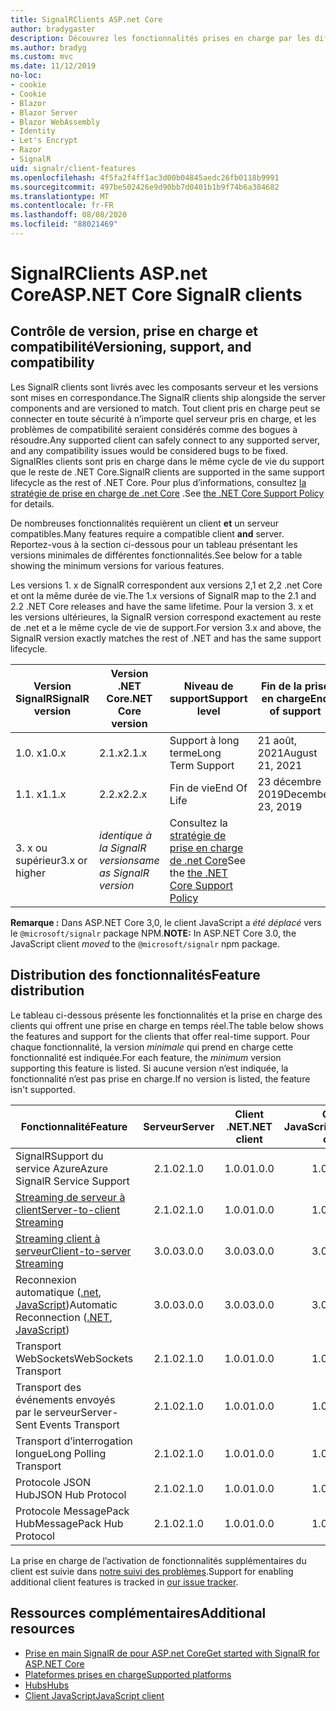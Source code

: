 ```yaml
---
title: SignalRClients ASP.net Core
author: bradygaster
description: Découvrez les fonctionnalités prises en charge par les différents SignalR clients ASP.net core.
ms.author: bradyg
ms.custom: mvc
ms.date: 11/12/2019
no-loc:
- cookie
- Cookie
- Blazor
- Blazor Server
- Blazor WebAssembly
- Identity
- Let's Encrypt
- Razor
- SignalR
uid: signalr/client-features
ms.openlocfilehash: 4f5fa2f4ff1ac3d00b04845aedc26fb0118b9991
ms.sourcegitcommit: 497be502426e9d90bb7d0401b1b9f74b6a384682
ms.translationtype: MT
ms.contentlocale: fr-FR
ms.lasthandoff: 08/08/2020
ms.locfileid: "88021469"
---
```

# <a name="aspnet-core-no-locsignalr-clients"></a><span data-ttu-id="65cb6-103">SignalRClients ASP.net Core</span><span class="sxs-lookup"><span data-stu-id="65cb6-103">ASP.NET Core SignalR clients</span></span>

## <a name="versioning-support-and-compatibility"></a><span data-ttu-id="65cb6-104">Contrôle de version, prise en charge et compatibilité</span><span class="sxs-lookup"><span data-stu-id="65cb6-104">Versioning, support, and compatibility</span></span>

<span data-ttu-id="65cb6-105">Les SignalR clients sont livrés avec les composants serveur et les versions sont mises en correspondance.</span><span class="sxs-lookup"><span data-stu-id="65cb6-105">The SignalR clients ship alongside the server components and are versioned to match.</span></span> <span data-ttu-id="65cb6-106">Tout client pris en charge peut se connecter en toute sécurité à n’importe quel serveur pris en charge, et les problèmes de compatibilité seraient considérés comme des bogues à résoudre.</span><span class="sxs-lookup"><span data-stu-id="65cb6-106">Any supported client can safely connect to any supported server, and any compatibility issues would be considered bugs to be fixed.</span></span> <span data-ttu-id="65cb6-107">SignalRles clients sont pris en charge dans le même cycle de vie du support que le reste de .NET Core.</span><span class="sxs-lookup"><span data-stu-id="65cb6-107">SignalR clients are supported in the same support lifecycle as the rest of .NET Core.</span></span> <span data-ttu-id="65cb6-108">Pour plus d’informations, consultez [la stratégie de prise en charge de .net Core](https://dotnet.microsoft.com/platform/support/policy/dotnet-core) .</span><span class="sxs-lookup"><span data-stu-id="65cb6-108">See [the .NET Core Support Policy](https://dotnet.microsoft.com/platform/support/policy/dotnet-core) for details.</span></span>

<span data-ttu-id="65cb6-109">De nombreuses fonctionnalités requièrent un client **et** un serveur compatibles.</span><span class="sxs-lookup"><span data-stu-id="65cb6-109">Many features require a compatible client **and** server.</span></span> <span data-ttu-id="65cb6-110">Reportez-vous à la section ci-dessous pour un tableau présentant les versions minimales de différentes fonctionnalités.</span><span class="sxs-lookup"><span data-stu-id="65cb6-110">See below for a table showing the minimum versions for various features.</span></span>

<span data-ttu-id="65cb6-111">Les versions 1. x de SignalR correspondent aux versions 2,1 et 2,2 .net Core et ont la même durée de vie.</span><span class="sxs-lookup"><span data-stu-id="65cb6-111">The 1.x versions of SignalR map to the 2.1 and 2.2 .NET Core releases and have the same lifetime.</span></span> <span data-ttu-id="65cb6-112">Pour la version 3. x et les versions ultérieures, la SignalR version correspond exactement au reste de .net et a le même cycle de vie de support.</span><span class="sxs-lookup"><span data-stu-id="65cb6-112">For version 3.x and above, the SignalR version exactly matches the rest of .NET and has the same support lifecycle.</span></span>

| <span data-ttu-id="65cb6-113">Version SignalR</span><span class="sxs-lookup"><span data-stu-id="65cb6-113">SignalR version</span></span> | <span data-ttu-id="65cb6-114">Version .NET Core</span><span class="sxs-lookup"><span data-stu-id="65cb6-114">.NET Core version</span></span> | <span data-ttu-id="65cb6-115">Niveau de support</span><span class="sxs-lookup"><span data-stu-id="65cb6-115">Support level</span></span> | <span data-ttu-id="65cb6-116">Fin de la prise en charge</span><span class="sxs-lookup"><span data-stu-id="65cb6-116">End of support</span></span> |
| - | - | - | - |
| <span data-ttu-id="65cb6-117">1.0. x</span><span class="sxs-lookup"><span data-stu-id="65cb6-117">1.0.x</span></span> | <span data-ttu-id="65cb6-118">2.1.x</span><span class="sxs-lookup"><span data-stu-id="65cb6-118">2.1.x</span></span> | <span data-ttu-id="65cb6-119">Support à long terme</span><span class="sxs-lookup"><span data-stu-id="65cb6-119">Long Term Support</span></span> | <span data-ttu-id="65cb6-120">21 août, 2021</span><span class="sxs-lookup"><span data-stu-id="65cb6-120">August 21, 2021</span></span> |
| <span data-ttu-id="65cb6-121">1.1. x</span><span class="sxs-lookup"><span data-stu-id="65cb6-121">1.1.x</span></span> | <span data-ttu-id="65cb6-122">2.2.x</span><span class="sxs-lookup"><span data-stu-id="65cb6-122">2.2.x</span></span> | <span data-ttu-id="65cb6-123">Fin de vie</span><span class="sxs-lookup"><span data-stu-id="65cb6-123">End Of Life</span></span> | <span data-ttu-id="65cb6-124">23 décembre 2019</span><span class="sxs-lookup"><span data-stu-id="65cb6-124">December 23, 2019</span></span> |
| <span data-ttu-id="65cb6-125">3. x ou supérieur</span><span class="sxs-lookup"><span data-stu-id="65cb6-125">3.x or higher</span></span> | <span data-ttu-id="65cb6-126">*identique à la SignalR version*</span><span class="sxs-lookup"><span data-stu-id="65cb6-126">*same as SignalR version*</span></span> | <span data-ttu-id="65cb6-127">Consultez la [stratégie de prise en charge de .net Core](https://dotnet.microsoft.com/platform/support/policy/dotnet-core)</span><span class="sxs-lookup"><span data-stu-id="65cb6-127">See the [the .NET Core Support Policy](https://dotnet.microsoft.com/platform/support/policy/dotnet-core)</span></span> |

<span data-ttu-id="65cb6-128">**Remarque :** Dans ASP.NET Core 3,0, le client JavaScript a *été déplacé* vers le `@microsoft/signalr` package NPM.</span><span class="sxs-lookup"><span data-stu-id="65cb6-128">**NOTE:** In ASP.NET Core 3.0, the JavaScript client *moved* to the `@microsoft/signalr` npm package.</span></span>

## <a name="feature-distribution"></a><span data-ttu-id="65cb6-129">Distribution des fonctionnalités</span><span class="sxs-lookup"><span data-stu-id="65cb6-129">Feature distribution</span></span>

<span data-ttu-id="65cb6-130">Le tableau ci-dessous présente les fonctionnalités et la prise en charge des clients qui offrent une prise en charge en temps réel.</span><span class="sxs-lookup"><span data-stu-id="65cb6-130">The table below shows the features and support for the clients that offer real-time support.</span></span> <span data-ttu-id="65cb6-131">Pour chaque fonctionnalité, la version *minimale* qui prend en charge cette fonctionnalité est indiquée.</span><span class="sxs-lookup"><span data-stu-id="65cb6-131">For each feature, the *minimum* version supporting this feature is listed.</span></span> <span data-ttu-id="65cb6-132">Si aucune version n’est indiquée, la fonctionnalité n’est pas prise en charge.</span><span class="sxs-lookup"><span data-stu-id="65cb6-132">If no version is listed, the feature isn't supported.</span></span>

| <span data-ttu-id="65cb6-133">Fonctionnalité</span><span class="sxs-lookup"><span data-stu-id="65cb6-133">Feature</span></span> | <span data-ttu-id="65cb6-134">Serveur</span><span class="sxs-lookup"><span data-stu-id="65cb6-134">Server</span></span> | <span data-ttu-id="65cb6-135">Client .NET</span><span class="sxs-lookup"><span data-stu-id="65cb6-135">.NET client</span></span> | <span data-ttu-id="65cb6-136">Client JavaScript</span><span class="sxs-lookup"><span data-stu-id="65cb6-136">JavaScript client</span></span> | <span data-ttu-id="65cb6-137">Client Java</span><span class="sxs-lookup"><span data-stu-id="65cb6-137">Java client</span></span> |
| ---- | :-: | :-: | :-: | :-: |
| <span data-ttu-id="65cb6-138">SignalRSupport du service Azure</span><span class="sxs-lookup"><span data-stu-id="65cb6-138">Azure SignalR Service Support</span></span> |<span data-ttu-id="65cb6-139">2.1.0</span><span class="sxs-lookup"><span data-stu-id="65cb6-139">2.1.0</span></span>|<span data-ttu-id="65cb6-140">1.0.0</span><span class="sxs-lookup"><span data-stu-id="65cb6-140">1.0.0</span></span>|<span data-ttu-id="65cb6-141">1.0.0</span><span class="sxs-lookup"><span data-stu-id="65cb6-141">1.0.0</span></span>|<span data-ttu-id="65cb6-142">1.0.0</span><span class="sxs-lookup"><span data-stu-id="65cb6-142">1.0.0</span></span>|
| [<span data-ttu-id="65cb6-143">Streaming de serveur à client</span><span class="sxs-lookup"><span data-stu-id="65cb6-143">Server-to-client Streaming</span></span>](xref:signalr/streaming)          |<span data-ttu-id="65cb6-144">2.1.0</span><span class="sxs-lookup"><span data-stu-id="65cb6-144">2.1.0</span></span>|<span data-ttu-id="65cb6-145">1.0.0</span><span class="sxs-lookup"><span data-stu-id="65cb6-145">1.0.0</span></span>|<span data-ttu-id="65cb6-146">1.0.0</span><span class="sxs-lookup"><span data-stu-id="65cb6-146">1.0.0</span></span>|<span data-ttu-id="65cb6-147">1.0.0</span><span class="sxs-lookup"><span data-stu-id="65cb6-147">1.0.0</span></span>|
| [<span data-ttu-id="65cb6-148">Streaming client à serveur</span><span class="sxs-lookup"><span data-stu-id="65cb6-148">Client-to-server Streaming</span></span>](xref:signalr/streaming)          |<span data-ttu-id="65cb6-149">3.0.0</span><span class="sxs-lookup"><span data-stu-id="65cb6-149">3.0.0</span></span>|<span data-ttu-id="65cb6-150">3.0.0</span><span class="sxs-lookup"><span data-stu-id="65cb6-150">3.0.0</span></span>|<span data-ttu-id="65cb6-151">3.0.0</span><span class="sxs-lookup"><span data-stu-id="65cb6-151">3.0.0</span></span>|<span data-ttu-id="65cb6-152">3.0.0</span><span class="sxs-lookup"><span data-stu-id="65cb6-152">3.0.0</span></span>|
| <span data-ttu-id="65cb6-153">Reconnexion automatique ([.net](/aspnet/core/signalr/dotnet-client?view=aspnetcore-3.0&tabs=visual-studio#handle-lost-connection), [JavaScript](/aspnet/core/signalr/javascript-client?view=aspnetcore-3.0#reconnect-clients))</span><span class="sxs-lookup"><span data-stu-id="65cb6-153">Automatic Reconnection ([.NET](/aspnet/core/signalr/dotnet-client?view=aspnetcore-3.0&tabs=visual-studio#handle-lost-connection), [JavaScript](/aspnet/core/signalr/javascript-client?view=aspnetcore-3.0#reconnect-clients))</span></span>          |<span data-ttu-id="65cb6-154">3.0.0</span><span class="sxs-lookup"><span data-stu-id="65cb6-154">3.0.0</span></span>|<span data-ttu-id="65cb6-155">3.0.0</span><span class="sxs-lookup"><span data-stu-id="65cb6-155">3.0.0</span></span>|<span data-ttu-id="65cb6-156">3.0.0</span><span class="sxs-lookup"><span data-stu-id="65cb6-156">3.0.0</span></span>|❌|
| <span data-ttu-id="65cb6-157">Transport WebSockets</span><span class="sxs-lookup"><span data-stu-id="65cb6-157">WebSockets Transport</span></span> |<span data-ttu-id="65cb6-158">2.1.0</span><span class="sxs-lookup"><span data-stu-id="65cb6-158">2.1.0</span></span>|<span data-ttu-id="65cb6-159">1.0.0</span><span class="sxs-lookup"><span data-stu-id="65cb6-159">1.0.0</span></span>|<span data-ttu-id="65cb6-160">1.0.0</span><span class="sxs-lookup"><span data-stu-id="65cb6-160">1.0.0</span></span>|<span data-ttu-id="65cb6-161">1.0.0</span><span class="sxs-lookup"><span data-stu-id="65cb6-161">1.0.0</span></span>|
| <span data-ttu-id="65cb6-162">Transport des événements envoyés par le serveur</span><span class="sxs-lookup"><span data-stu-id="65cb6-162">Server-Sent Events Transport</span></span> |<span data-ttu-id="65cb6-163">2.1.0</span><span class="sxs-lookup"><span data-stu-id="65cb6-163">2.1.0</span></span>|<span data-ttu-id="65cb6-164">1.0.0</span><span class="sxs-lookup"><span data-stu-id="65cb6-164">1.0.0</span></span>|<span data-ttu-id="65cb6-165">1.0.0</span><span class="sxs-lookup"><span data-stu-id="65cb6-165">1.0.0</span></span>|❌|
| <span data-ttu-id="65cb6-166">Transport d’interrogation longue</span><span class="sxs-lookup"><span data-stu-id="65cb6-166">Long Polling Transport</span></span> |<span data-ttu-id="65cb6-167">2.1.0</span><span class="sxs-lookup"><span data-stu-id="65cb6-167">2.1.0</span></span>|<span data-ttu-id="65cb6-168">1.0.0</span><span class="sxs-lookup"><span data-stu-id="65cb6-168">1.0.0</span></span>|<span data-ttu-id="65cb6-169">1.0.0</span><span class="sxs-lookup"><span data-stu-id="65cb6-169">1.0.0</span></span>|<span data-ttu-id="65cb6-170">3.0.0</span><span class="sxs-lookup"><span data-stu-id="65cb6-170">3.0.0</span></span>|
| <span data-ttu-id="65cb6-171">Protocole JSON Hub</span><span class="sxs-lookup"><span data-stu-id="65cb6-171">JSON Hub Protocol</span></span> |<span data-ttu-id="65cb6-172">2.1.0</span><span class="sxs-lookup"><span data-stu-id="65cb6-172">2.1.0</span></span>|<span data-ttu-id="65cb6-173">1.0.0</span><span class="sxs-lookup"><span data-stu-id="65cb6-173">1.0.0</span></span>|<span data-ttu-id="65cb6-174">1.0.0</span><span class="sxs-lookup"><span data-stu-id="65cb6-174">1.0.0</span></span>|<span data-ttu-id="65cb6-175">1.0.0</span><span class="sxs-lookup"><span data-stu-id="65cb6-175">1.0.0</span></span>|
| <span data-ttu-id="65cb6-176">Protocole MessagePack Hub</span><span class="sxs-lookup"><span data-stu-id="65cb6-176">MessagePack Hub Protocol</span></span> |<span data-ttu-id="65cb6-177">2.1.0</span><span class="sxs-lookup"><span data-stu-id="65cb6-177">2.1.0</span></span>|<span data-ttu-id="65cb6-178">1.0.0</span><span class="sxs-lookup"><span data-stu-id="65cb6-178">1.0.0</span></span>|<span data-ttu-id="65cb6-179">1.0.0</span><span class="sxs-lookup"><span data-stu-id="65cb6-179">1.0.0</span></span>|❌|

<span data-ttu-id="65cb6-180">La prise en charge de l’activation de fonctionnalités supplémentaires du client est suivie dans [notre suivi des problèmes](https://github.com/dotnet/AspNetCore/issues).</span><span class="sxs-lookup"><span data-stu-id="65cb6-180">Support for enabling additional client features is tracked in [our issue tracker](https://github.com/dotnet/AspNetCore/issues).</span></span>

## <a name="additional-resources"></a><span data-ttu-id="65cb6-181">Ressources complémentaires</span><span class="sxs-lookup"><span data-stu-id="65cb6-181">Additional resources</span></span>

* [<span data-ttu-id="65cb6-182">Prise en main SignalR de pour ASP.net Core</span><span class="sxs-lookup"><span data-stu-id="65cb6-182">Get started with SignalR for ASP.NET Core</span></span>](xref:tutorials/signalr)
* [<span data-ttu-id="65cb6-183">Plateformes prises en charge</span><span class="sxs-lookup"><span data-stu-id="65cb6-183">Supported platforms</span></span>](xref:signalr/supported-platforms)
* [<span data-ttu-id="65cb6-184">Hubs</span><span class="sxs-lookup"><span data-stu-id="65cb6-184">Hubs</span></span>](xref:signalr/hubs)
* [<span data-ttu-id="65cb6-185">Client JavaScript</span><span class="sxs-lookup"><span data-stu-id="65cb6-185">JavaScript client</span></span>](xref:signalr/javascript-client)
